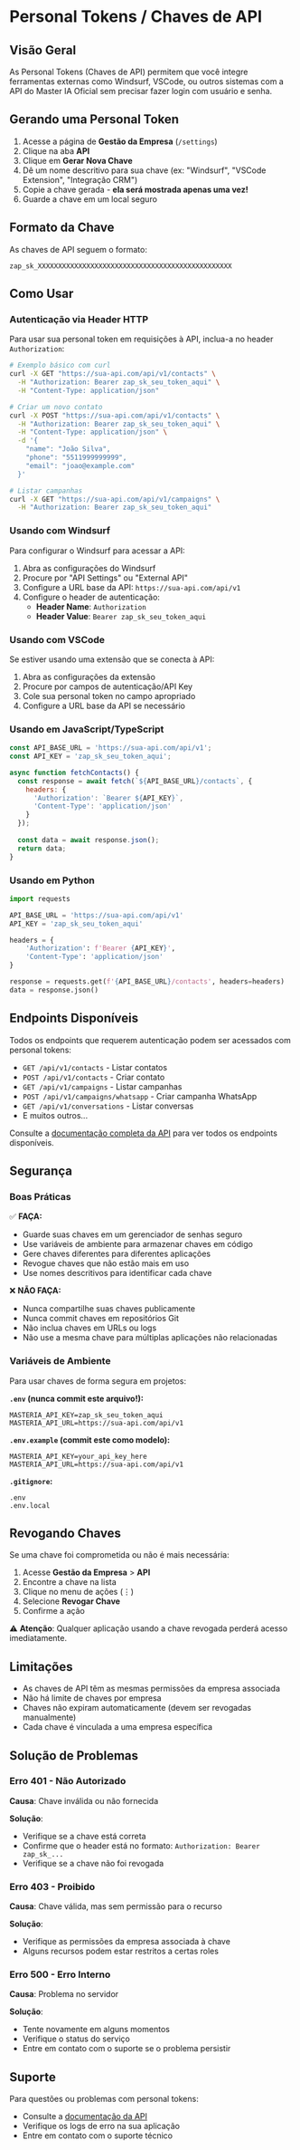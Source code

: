 # Personal Tokens / Chaves de API

## Visão Geral

As Personal Tokens (Chaves de API) permitem que você integre ferramentas externas como Windsurf, VSCode, ou outros sistemas com a API do Master IA Oficial sem precisar fazer login com usuário e senha.

## Gerando uma Personal Token

1. Acesse a página de **Gestão da Empresa** (`/settings`)
2. Clique na aba **API**
3. Clique em **Gerar Nova Chave**
4. Dê um nome descritivo para sua chave (ex: "Windsurf", "VSCode Extension", "Integração CRM")
5. Copie a chave gerada - **ela será mostrada apenas uma vez!**
6. Guarde a chave em um local seguro

## Formato da Chave

As chaves de API seguem o formato:
```
zap_sk_XXXXXXXXXXXXXXXXXXXXXXXXXXXXXXXXXXXXXXXXXXXXXXXX
```

## Como Usar

### Autenticação via Header HTTP

Para usar sua personal token em requisições à API, inclua-a no header `Authorization`:

```bash
# Exemplo básico com curl
curl -X GET "https://sua-api.com/api/v1/contacts" \
  -H "Authorization: Bearer zap_sk_seu_token_aqui" \
  -H "Content-Type: application/json"

# Criar um novo contato
curl -X POST "https://sua-api.com/api/v1/contacts" \
  -H "Authorization: Bearer zap_sk_seu_token_aqui" \
  -H "Content-Type: application/json" \
  -d '{
    "name": "João Silva",
    "phone": "5511999999999",
    "email": "joao@example.com"
  }'

# Listar campanhas
curl -X GET "https://sua-api.com/api/v1/campaigns" \
  -H "Authorization: Bearer zap_sk_seu_token_aqui"
```

### Usando com Windsurf

Para configurar o Windsurf para acessar a API:

1. Abra as configurações do Windsurf
2. Procure por "API Settings" ou "External API"
3. Configure a URL base da API: `https://sua-api.com/api/v1`
4. Configure o header de autenticação:
   - **Header Name**: `Authorization`
   - **Header Value**: `Bearer zap_sk_seu_token_aqui`

### Usando com VSCode

Se estiver usando uma extensão que se conecta à API:

1. Abra as configurações da extensão
2. Procure por campos de autenticação/API Key
3. Cole sua personal token no campo apropriado
4. Configure a URL base da API se necessário

### Usando em JavaScript/TypeScript

```javascript
const API_BASE_URL = 'https://sua-api.com/api/v1';
const API_KEY = 'zap_sk_seu_token_aqui';

async function fetchContacts() {
  const response = await fetch(`${API_BASE_URL}/contacts`, {
    headers: {
      'Authorization': `Bearer ${API_KEY}`,
      'Content-Type': 'application/json'
    }
  });
  
  const data = await response.json();
  return data;
}
```

### Usando em Python

```python
import requests

API_BASE_URL = 'https://sua-api.com/api/v1'
API_KEY = 'zap_sk_seu_token_aqui'

headers = {
    'Authorization': f'Bearer {API_KEY}',
    'Content-Type': 'application/json'
}

response = requests.get(f'{API_BASE_URL}/contacts', headers=headers)
data = response.json()
```

## Endpoints Disponíveis

Todos os endpoints que requerem autenticação podem ser acessados com personal tokens:

- `GET /api/v1/contacts` - Listar contatos
- `POST /api/v1/contacts` - Criar contato
- `GET /api/v1/campaigns` - Listar campanhas
- `POST /api/v1/campaigns/whatsapp` - Criar campanha WhatsApp
- `GET /api/v1/conversations` - Listar conversas
- E muitos outros...

Consulte a [documentação completa da API](../api.md) para ver todos os endpoints disponíveis.

## Segurança

### Boas Práticas

✅ **FAÇA:**
- Guarde suas chaves em um gerenciador de senhas seguro
- Use variáveis de ambiente para armazenar chaves em código
- Gere chaves diferentes para diferentes aplicações
- Revogue chaves que não estão mais em uso
- Use nomes descritivos para identificar cada chave

❌ **NÃO FAÇA:**
- Nunca compartilhe suas chaves publicamente
- Nunca commit chaves em repositórios Git
- Não inclua chaves em URLs ou logs
- Não use a mesma chave para múltiplas aplicações não relacionadas

### Variáveis de Ambiente

Para usar chaves de forma segura em projetos:

**`.env` (nunca commit este arquivo!):**
```env
MASTERIA_API_KEY=zap_sk_seu_token_aqui
MASTERIA_API_URL=https://sua-api.com/api/v1
```

**`.env.example` (commit este como modelo):**
```env
MASTERIA_API_KEY=your_api_key_here
MASTERIA_API_URL=https://sua-api.com/api/v1
```

**`.gitignore`:**
```
.env
.env.local
```

## Revogando Chaves

Se uma chave foi comprometida ou não é mais necessária:

1. Acesse **Gestão da Empresa** > **API**
2. Encontre a chave na lista
3. Clique no menu de ações (⋮)
4. Selecione **Revogar Chave**
5. Confirme a ação

⚠️ **Atenção**: Qualquer aplicação usando a chave revogada perderá acesso imediatamente.

## Limitações

- As chaves de API têm as mesmas permissões da empresa associada
- Não há limite de chaves por empresa
- Chaves não expiram automaticamente (devem ser revogadas manualmente)
- Cada chave é vinculada a uma empresa específica

## Solução de Problemas

### Erro 401 - Não Autorizado

**Causa**: Chave inválida ou não fornecida

**Solução**:
- Verifique se a chave está correta
- Confirme que o header está no formato: `Authorization: Bearer zap_sk_...`
- Verifique se a chave não foi revogada

### Erro 403 - Proibido

**Causa**: Chave válida, mas sem permissão para o recurso

**Solução**:
- Verifique as permissões da empresa associada à chave
- Alguns recursos podem estar restritos a certas roles

### Erro 500 - Erro Interno

**Causa**: Problema no servidor

**Solução**:
- Tente novamente em alguns momentos
- Verifique o status do serviço
- Entre em contato com o suporte se o problema persistir

## Suporte

Para questões ou problemas com personal tokens:
- Consulte a [documentação da API](../api.md)
- Verifique os logs de erro na sua aplicação
- Entre em contato com o suporte técnico
